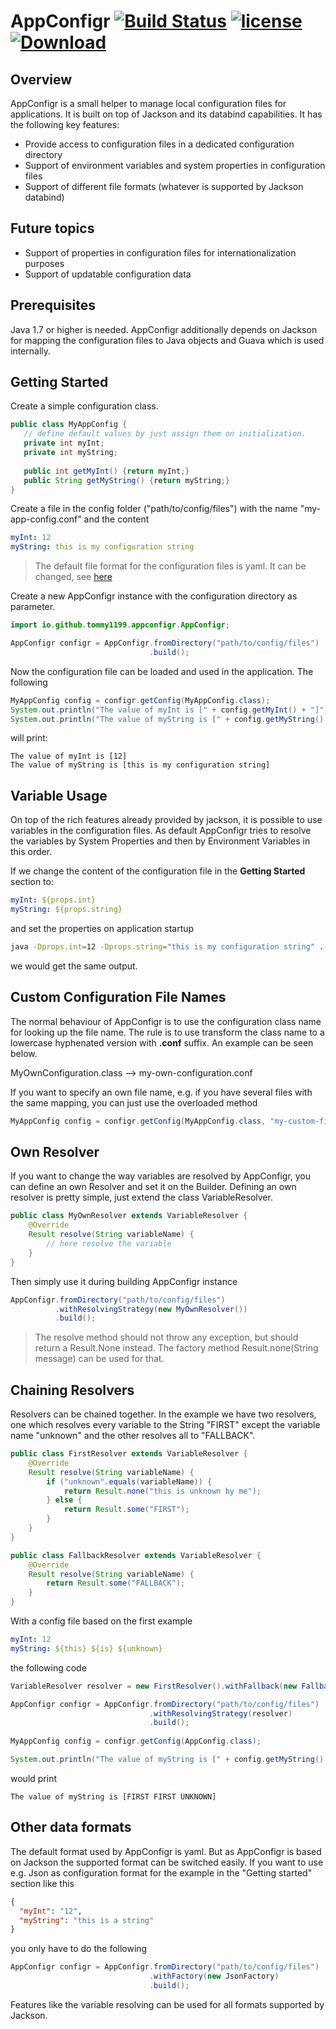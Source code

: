 # AppConfigr  [![Build Status](https://travis-ci.org/Tommy1199/AppConfigr.svg?branch=master)](https://travis-ci.org/Tommy1199/AppConfigr) [![license](https://img.shields.io/github/license/mashape/apistatus.svg?maxAge=2592000)](https://raw.githubusercontent.com/tommy1199/appconfigr/master/LICENSE)[ ![Download](https://api.bintray.com/packages/tommy1199/appconfigr/AppConfigr/images/download.svg?version=1.0) ](https://bintray.com/tommy1199/appconfigr/AppConfigr/1.0/link)

## Overview

AppConfigr is a small helper to manage local configuration files for applications. It is built on top of Jackson and 
its databind capabilities. It has the following key features:

- Provide access to configuration files in a dedicated configuration directory
- Support of environment variables and system properties in configuration files
- Support of different file formats (whatever is supported by Jackson databind)

## Future topics
- Support of properties in configuration files for internationalization purposes
- Support of updatable configuration data

## Prerequisites

Java 1.7 or higher is needed. AppConfigr additionally depends on Jackson for mapping the configuration files to Java 
objects and Guava which is used internally.

## Getting Started

Create a simple configuration class.

```java
public class MyAppConfig {
   // define default values by just assign them on initialization.
   private int myInt;
   private int myString;
   
   public int getMyInt() {return myInt;}
   public String getMyString() {return myString;}
}
```

Create a file in the config folder ("path/to/config/files") with the name "my-app-config.conf" and the content

```yaml
myInt: 12
myString: this is my configuration string
```

> The default file format for the configuration files is yaml. It can be changed, see [here](#dataformats)


Create a new AppConfigr instance with the configuration directory as parameter.

```java
import io.github.tommy1199.appconfigr.AppConfigr;

AppConfigr configr = AppConfigr.fromDirectory("path/to/config/files")
                               .build();
```

Now the configuration file can be loaded and used in the application. The following

```java
MyAppConfig config = configr.getConfig(MyAppConfig.class);
System.out.println("The value of myInt is [" + config.getMyInt() + "]");
System.out.println("The value of myString is [" + config.getMyString() + "]");
```

will print:

```
The value of myInt is [12]
The value of myString is [this is my configuration string]
```

## Variable Usage

On top of the rich features already provided by jackson, it is possible to use variables in the configuration files. 
As default AppConfigr tries to resolve the variables by System Properties and then by Environment Variables in this 
order.

If we change the content of the configuration file in the **Getting Started** section to:

```yaml
myInt: ${props.int}
myString: ${props.string}
```

and set the properties on application startup

```bash
java -Dprops.int=12 -Dprops.string="this is my configuration string" ...
```

we would get the same output.

## Custom Configuration File Names

The normal behaviour of AppConfigr is to use the configuration class name for looking up the file name. The rule is 
to use transform the class name to a lowercase hyphenated version with **.conf** suffix. An example can be seen below.

MyOwnConfiguration.class --> my-own-configuration.conf
 
If you want to specify an own file name, e.g. if you have several files with the same mapping, you can just use the 
overloaded method

```java
MyAppConfig config = configr.getConfig(MyAppConfig.class, "my-custom-filename.conf");
```

## Own Resolver
If you want to change the way variables are resolved by AppConfigr, you can define an own Resolver and set it on the 
Builder. Defining an own resolver is pretty simple, just extend the class VariableResolver.

```java
public class MyOwnResolver extends VariableResolver {
    @Override
    Result resolve(String variableName) {
        // here resolve the variable 
    }
}
```

Then simply use it during building AppConfigr instance

```java
AppConfigr.fromDirectory("path/to/config/files")
          .withResolvingStrategy(new MyOwnResolver())
          .build();
```

> The resolve method should not throw any exception, but should return a Result.None instead. The factory method 
Result.none(String message) can be used for that.

## Chaining Resolvers

Resolvers can be chained together. In the example we have two resolvers, one which resolves every variable to the 
String "FIRST" except the variable name "unknown" and the other resolves all to "FALLBACK".

```java
public class FirstResolver extends VariableResolver {
    @Override
    Result resolve(String variableName) {
        if ("unknown".equals(variableName)) {
            return Result.none("this is unknown by me");
        } else {
            return Result.some("FIRST");
        } 
    }
}

public class FallbackResolver extends VariableResolver {
    @Override
    Result resolve(String variableName) {
        return Result.some("FALLBACK"); 
    }
}
```

With a config file based on the first example

```yaml
myInt: 12
myString: ${this} ${is} ${unknown}
```

the following code

```java
VariableResolver resolver = new FirstResolver().withFallback(new FallbackResolver());

AppConfigr configr = AppConfigr.fromDirectory("path/to/config/files")
                               .withResolvingStrategy(resolver)
                               .build();
                               
MyAppConfig config = configr.getConfig(AppConfig.class);

System.out.println("The value of myString is [" + config.getMyString() + "]");
```

would print 

```
The value of myString is [FIRST FIRST UNKNOWN]
```

## Other data formats<a name="dataformats"></a>

The default format used by AppConfigr is yaml. But as AppConfigr is based on Jackson the supported format can be 
switched easily. If you want to use e.g. Json as configuration format for the example in the "Getting started" 
section like this

```json
{
  "myInt": "12",
  "myString": "this is a string"
}
````

you only have to do the following

```java
AppConfigr configr = AppConfigr.fromDirectory("path/to/config/files")
                               .withFactory(new JsonFactory)
                               .build();
```

Features like the variable resolving can be used for all formats supported by Jackson.